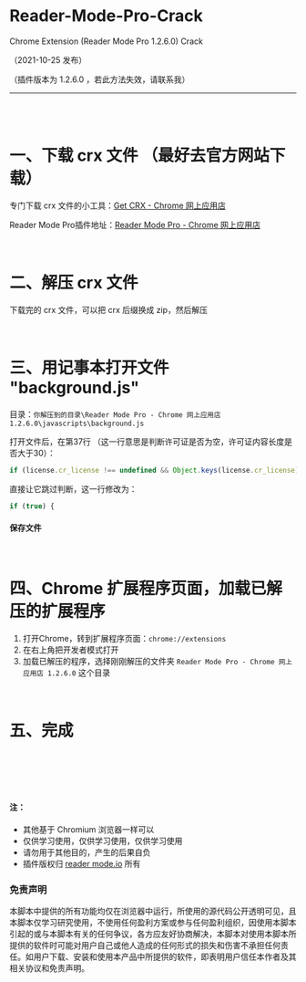 # Reader-Mode-Pro-Crack
Chrome Extension (Reader Mode Pro 1.2.6.0) Crack

（2021-10-25 发布）

（插件版本为 1.2.6.0 ，若此方法失效，请联系我）


---
<br>
<br>


# 一、下载 crx 文件 （最好去官方网站下载）
专门下载 crx 文件的小工具：[Get CRX - Chrome 网上应用店](https://chrome.google.com/webstore/detail/get-crx/dijpllakibenlejkbajahncialkbdkjc)

Reader Mode Pro插件地址：[Reader Mode Pro - Chrome 网上应用店](https://chrome.google.com/webstore/detail/reader-mode-pro/koddbhkhginnhnfnhgldkampappgmmje)

<br>

# 二、解压 crx 文件
下载完的 crx 文件，可以把 crx 后缀换成 zip，然后解压

<br>

# 三、用记事本打开文件 "background.js"
目录：``你解压到的目录\Reader Mode Pro - Chrome 网上应用店 1.2.6.0\javascripts\background.js``

打开文件后，在第37行 （这一行意思是判断许可证是否为空，许可证内容长度是否大于30）：

```javascript
if (license.cr_license !== undefined && Object.keys(license.cr_license)。length > 1 && license.cr_license。key。length > 30) {
```

直接让它跳过判断，这一行修改为：
```javascript
if (true) {
```

#### 保存文件

<br>

# 四、Chrome 扩展程序页面，加载已解压的扩展程序
1. 打开Chrome，转到扩展程序页面：``chrome://extensions``
2. 在右上角把开发者模式打开
3. 加载已解压的程序，选择刚刚解压的文件夹 ``Reader Mode Pro - Chrome 网上应用店 1.2.6.0`` 这个目录

<br>

# 五、完成
<br>
<br>
<br>
<br>


#### 注：
- 其他基于 Chromium 浏览器一样可以
- 仅供学习使用，仅供学习使用，仅供学习使用
- 请勿用于其他目的，产生的后果自负
- 插件版权归 [reader mode.io](https://readermode.io/) 所有

### 免责声明 

本脚本中提供的所有功能均仅在浏览器中运行，所使用的源代码公开透明可见，且本脚本仅学习研究使用，不使用任何盈利方案或参与任何盈利组织，因使用本脚本引起的或与本脚本有关的任何争议，各方应友好协商解决，本脚本对使用本脚本所提供的软件时可能对用户自己或他人造成的任何形式的损失和伤害不承担任何责任。如用户下载、安装和使用本产品中所提供的软件，即表明用户信任本作者及其相关协议和免责声明。
